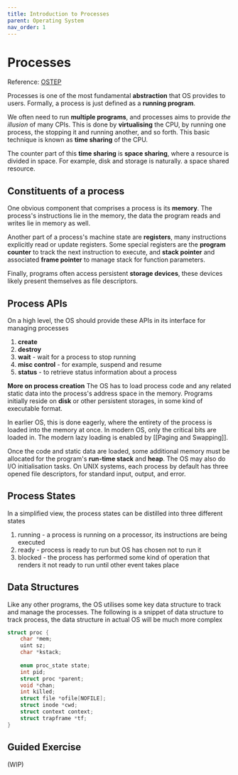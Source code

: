 ```yaml
---
title: Introduction to Processes 
parent: Operating System
nav_order: 1
---
```

# Processes
Reference: [OSTEP](https://pages.cs.wisc.edu/~remzi/OSTEP/)

Processes is one of the most fundamental **abstraction** that OS provides to users. Formally, a process is just defined as a **running program**.

We often need to run **multiple programs**, and processes aims to provide *the illusion* of many CPIs. This is done by **virtualising** the CPU, by running one process, the stopping it and running another, and so forth. This basic technique is known as **time sharing** of the CPU.

The counter part of this **time sharing** is **space sharing**, where a resource is divided in space. For example, disk and storage is naturally. a space shared resource.

## Constituents of a process
One obvious component that comprises a process is its **memory**. The process's instructions lie in the memory, the data the program reads and writes lie in memory as well.

Another part of a process's machine state are **registers**, many instructions explicitly read or update registers. Some special registers are the **program counter** to track the next instruction to execute, and **stack pointer** and associated **frame pointer** to manage stack for function parameters.

Finally, programs often access persistent **storage devices**, these devices likely present themselves as file descriptors.

## Process APIs
On a high level, the OS should provide these APIs in its interface for managing processes
1. **create**
2. **destroy**
3. **wait** - wait for a process to stop running
4. **misc control** - for example, suspend and resume
5. **status** - to retrieve status information about a process

**More on process creation**
The OS has to load process code and any related static data into the process's address space in the memory. Programs initially reside on **disk** or other persistent storages, in some kind of executable format.

In earlier OS, this is done eagerly, where the entirety of the process is loaded into the memory at once. In modern OS, only the critical bits are loaded in. The modern lazy loading is enabled by [[Paging and Swapping]].

Once the code and static data are loaded, some additional memory must be allocated for the program's **run-time stack** and **heap**. The OS may also do I/O initialisation tasks. On UNIX systems, each process by default has three opened file descriptors, for standard input, output, and error.
## Process States
In a simplified view, the process states can be distilled into three different states
1. running - a process is running on a processor, its instructions are being executed
2. ready - process is ready to run but OS has chosen not to run it
3. blocked - the process has performed some kind of operation that renders it not ready to run until other event takes place
## Data Structures
Like any other programs, the OS utilises some key data structure to track and manage the processes. The following is a snippet of data structure to track process, the data structure in actual OS will be much more complex

```c
struct proc {
	char *mem; 
	uint sz;
	char *kstack;
	
	enum proc_state state;
	int pid;
	struct proc *parent;
	void *chan;
	int killed;
	struct file *ofile[NOFILE];
	struct inode *cwd;
	struct context context;
	struct trapframe *tf;
}
```

## Guided Exercise
(WIP)